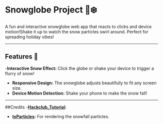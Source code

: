 # Snowglobe Project 🎄❄️

A fun and interactive snowglobe web app that reacts to clicks and device motion!Shake it up to watch the snow particles swirl around. Perfect for spreading holiday vibes!

---

## Features 🌟 
-**Interactive Snow Effect:** Click the globe or shake your device to trigger a flurry of snow!
- **Responsive Design:** The snowglobe adjusts beautifully to fit any screen size.  
- **Device Motion Detection:** Shake your phone to make the snow fall!  


---

##Credits
-**[Hackclub_Tutorial](https://jams.hackclub.com/jam/custom-snowglobe):**
- **[tsParticles](https://github.com/matteobruni/tsparticles):** For rendering the snowfall particles.  
